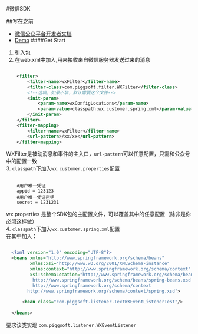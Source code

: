 #微信SDK

##写在之前
* [微信公众平台开发者文档](http://mp.weixin.qq.com/wiki/home/index.html)
* [Demo](http://git.oschina.net/piggsoft/WX_API_demo)
####Get Start
1. 引入包
2. 在web.xml中加入,用来接收来自微信服务器发送过来的消息
```xml

    <filter>
        <filter-name>wxFilter</filter-name>
        <filter-class>com.piggsoft.filter.WXFilter</filter-class>
        <!--选填，如果不填，默认需要这个文件-->
        <init-param>
            <param-name>wxConfigLocations</param-name>
            <param-value>classpath:wx.customer.spring.xml</param-value>
        </init-param>
    </filter>
    <filter-mapping>
        <filter-name>wxFilter</filter-name>
        <url-pattern>/xx/xx</url-pattern>
    </filter-mapping>
```  

WXFilter是被动消息和事件的主入口，```url-pattern```可以任意配置，只需和公众号中的配置一致  
3. ````classpath````下加入````wx.customer.properties````配置
```

    #用户唯一凭证
    appid = 123123
    #用户唯一凭证密钥
    secret = 1231231

```  
wx.properties 是整个SDK包的主配置文件，可以覆盖其中的任意配置（除非是你必须这样做）  
4. ````classpath````下加入````wx.customer.spring.xml````配置  
    在其中加入：
```xml

  <?xml version="1.0" encoding="UTF-8"?>
  <beans xmlns="http://www.springframework.org/schema/beans"
         xmlns:xsi="http://www.w3.org/2001/XMLSchema-instance"
         xmlns:context="http://www.springframework.org/schema/context"
         xsi:schemaLocation="http://www.springframework.org/schema/beans
          http://www.springframework.org/schema/beans/spring-beans.xsd
          http://www.springframework.org/schema/context
  		http://www.springframework.org/schema/context/spring.xsd">
  
      <bean class="com.piggsoft.listener.TextWXEventListenerTest"/>
  
  </beans>

```

要求该类实现 ```com.piggsoft.listener.WXEventListener```